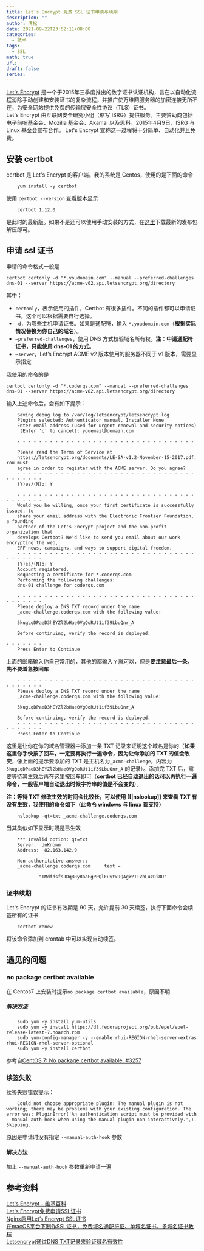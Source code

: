 ```yaml
---
title: Let's Encrypt 免费 SSL 证书申请与续期
description: ""
author: 清松
date: 2021-09-22T23:52:11+08:00
categories:
  - 技术
tags:
  - SSL
math: true
url: 
draft: false
series:
---
```


[Let's Encrypt](https://letsencrypt.org/) 是一个于2015年三季度推出的数字证书认证机构，旨在以自动化流程消除手动创建和安装证书的复杂流程，并推广使万维网服务器的加密连接无所不在，为安全网站提供免费的传输层安全性协议（TLS）证书。  
Let's Encrypt 由互联网安全研究小组（缩写 ISRG）提供服务。主要赞助商包括电子前哨基金会、Mozilla 基金会、Akamai 以及思科。2015年4月9日，ISRG 与 Linux 基金会宣布合作。  Let's Encrypt 宣称这一过程将十分简单、自动化并且免费。  

## 安装 certbot

certbot 是 Let's Encrypt 的客户端。我的系统是 Centos，使用的是下面的命令
```
    yum install -y certbot
```
使用 `certbot --version` 查看版本显示
```
    certbot 1.12.0
```
是此时的最新版。如果不是还可以使用手动安装的方式，在[这里](https://github.com/certbot/certbot/releases)下载最新的发布包解压即可。

## 申请 ssl 证书

申请的命令格式一般是
```
certbot certonly -d "*.youdomain.com" --manual --preferred-challenges dns-01 --server https://acme-v02.api.letsencrypt.org/directory
```
其中：

-   `certonly`，表示使用的插件，Certbot  有很多插件。不同的插件都可以申请证书，这个可以根据需要自行选择。
-   `-d`，为哪些主机申请证书。如果是通配符，输入 `*.youdomain.com`（**根据实际情况替换为你自己的域名**）。
-   `–preferred-challenges`，使用 DNS 方式校验域名所有权。**注：申请通配符证书，只能使用 dns-01 的方式。**
-   `–server`，Let’s Encrypt ACME v2 版本使用的服务器不同于 v1  版本，需要显示指定

我使用的命令的是
```
certbot certonly -d "*.coderqs.com" --manual --preferred-challenges dns-01 --server https://acme-v02.api.letsencrypt.org/directory
```
输入上述命令后，会有如下提示：
```
    Saving debug log to /var/log/letsencrypt/letsencrypt.log
    Plugins selected: Authenticator manual, Installer None
    Enter email address (used for urgent renewal and security notices)
     (Enter 'c' to cancel): youemail@domain.com

    - - - - - - - - - - - - - - - - - - - - - - - - - - - - - - - - - - - - - - - -
    Please read the Terms of Service at
    https://letsencrypt.org/documents/LE-SA-v1.2-November-15-2017.pdf. You must
    agree in order to register with the ACME server. Do you agree?
    - - - - - - - - - - - - - - - - - - - - - - - - - - - - - - - - - - - - - - - -
    (Y)es/(N)o: Y

    - - - - - - - - - - - - - - - - - - - - - - - - - - - - - - - - - - - - - - - -
    Would you be willing, once your first certificate is successfully issued, to
    share your email address with the Electronic Frontier Foundation, a founding
    partner of the Let's Encrypt project and the non-profit organization that
    develops Certbot? We'd like to send you email about our work encrypting the web,
    EFF news, campaigns, and ways to support digital freedom.
    - - - - - - - - - - - - - - - - - - - - - - - - - - - - - - - - - - - - - - - -
    (Y)es/(N)o: Y
    Account registered.
    Requesting a certificate for *.coderqs.com
    Performing the following challenges:
    dns-01 challenge for coderqs.com

    - - - - - - - - - - - - - - - - - - - - - - - - - - - - - - - - - - - - - - - -
    Please deploy a DNS TXT record under the name
    _acme-challenge.coderqs.com with the following value:

    5kugLqDPaeD3hEYZl2bHae0VgQoRUt1if39LbuQnr_A

    Before continuing, verify the record is deployed.
    - - - - - - - - - - - - - - - - - - - - - - - - - - - - - - - - - - - - - - - -
    Press Enter to Continue
```
上面的邮箱输入你自己常用的，其他的都输入 `Y` 就可以，但是**要注意最后一条，先不要着急按回车**
```
    - - - - - - - - - - - - - - - - - - - - - - - - - - - - - - - - - - - - - - - -
    Please deploy a DNS TXT record under the name
    _acme-challenge.coderqs.com with the following value:

    5kugLqDPaeD3hEYZl2bHae0VgQoRUt1if39LbuQnr_A

    Before continuing, verify the record is deployed.
    - - - - - - - - - - - - - - - - - - - - - - - - - - - - - - - - - - - - - - - -
    Press Enter to Continue
```
这里是让你在你的域名管理器中添加一条 TXT 记录来证明这个域名是你的（**如果这里你手快按了回车，一定要再执行一遍命令，因为让你添加的 TXT 的值会改变**，像上面的提示要添加的 TXT 是主机名为`_acme-challenge`，内容为`5kugLqDPaeD3hEYZl2bHae0VgQoRUt1if39LbuQnr_A` 的记录）。添加完 TXT 后，需要等待其生效后再在这里按回车即可（**certbot 已经自动退出的话可以再执行一遍命令，一般客户端自动退出时候字符串的值是不会变的**）。  
  
**注：等待 TXT 修改生效的时间会比较长，可以使用 \[\[\|nslookup\]\] 来查看 TXT 有没有生效，我使用的命令如下（此命令 windows 与 linux 都支持）**
```
    nslookup -qt=txt _acme-challenge.coderqs.com
```
当其类似如下显示时既是已生效
```
    *** Invalid option: qt=txt
    Server:  UnKnown
    Address:  82.163.142.9

    Non-authoritative answer::
    _acme-challenge.coderqs.com     text =

            "IMdfdsfsJDqBRyRaaEgPPQlEuvtxJQAgWZTIVbLuzDi8U"
```
### 证书续期

Let's Encrypt 的证书有效期是 90 天，允许提前 30 天续签，执行下面命令会续签所有的证书
```
    certbot renew
```
将该命令添加到 crontab 中可以实现自动续签。

## 遇见的问题

### no package certbot available

在 Centos7 上安装时提示`no package certbot available`，原因不明
##### 解决方法
```
    sudo yum -y install yum-utils
    sudo yum -y install https://dl.fedoraproject.org/pub/epel/epel-release-latest-7.noarch.rpm
    sudo yum-config-manager -y --enable rhui-REGION-rhel-server-extras rhui-REGION-rhel-server-optional
    sudo yum -y install certbot
```
参考自[CentOS 7: No package certbot available. #3257](https://stackoverflow.com/questions/53545436/no-package-certbot-available)

### 续签失败

续签失败错误提示：
```
    Could not choose appropriate plugin: The manual plugin is not working; there may be problems with your existing configuration. The error was: PluginError('An authentication script must be provided with --manual-auth-hook when using the manual plugin non-interactively.',). Skipping.
```
原因是申请时没有指定 `--manual-auth-hook` 参数
#### 解决方法
加上 `--manual-auth-hook` 参数重新申请一遍

## 参考资料

[Let's Encrypt - 维基百科](https://en.wikipedia.org/wiki/wiki/Let%27s_Encrypt)  
[Let's Encrypt免费申请SSL证书](https://jusene.github.io/2018/08/05/letsencrypt/)  
[Nginx启用Let’s Encrypt SSL证书](https://www.4spaces.org/nginx-lets-encrypt-ssl/)  
[在macOS平台下制作SSL证书，免费域名通配符证、单域名证书、多域名证书教程](https://www.bbsmax.com/A/ZOJPvy8Odv/)  
[Letsencrypt通过DNS TXT记录来验证域名有效性](https://blog.csdn.net/u012291393/article/details/78768547?utm_source=blogxgwz0)  
